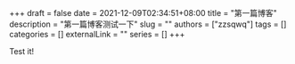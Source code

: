 +++ 
draft = false
date = 2021-12-09T02:34:51+08:00
title = "第一篇博客"
description = "第一篇博客测试一下"
slug = ""
authors = ["zzsqwq"]
tags = []
categories = []
externalLink = ""
series = []
+++



Test it!
